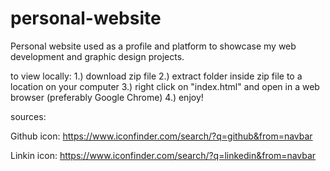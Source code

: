 # personal-website

Personal website used as a profile and platform to showcase my web development and graphic design projects.


to view locally: 1.) download zip file
		 2.) extract folder inside zip file to a location on your computer
		 3.) right click on "index.html" and open in a web browser (preferably Google Chrome)
		 4.) enjoy!








sources:

Github icon: https://www.iconfinder.com/search/?q=github&from=navbar

Linkin icon: https://www.iconfinder.com/search/?q=linkedin&from=navbar
